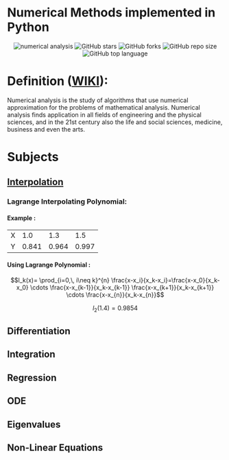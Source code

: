 # Numerical Methods implemented in Python
<div align="center">

![numerical analysis](https://user-images.githubusercontent.com/29122581/177538989-e1e77473-0cd3-4eb8-8c19-8ff87230ac5a.png)
![GitHub stars](https://img.shields.io/github/stars/michaelehab/Numerical-Methods?style=plastic)
![GitHub forks](https://img.shields.io/github/forks/michaelehab/Numerical-Methods?style=plastic)
![GitHub repo size](https://img.shields.io/github/repo-size/michaelehab/Numerical-Methods?style=plastic)
![GitHub top language](https://img.shields.io/github/languages/top/michaelehab/Numerical-Methods?style=plastic)
</div>

# Definition (<a href="https://en.wikipedia.org/wiki/Numerical_analysis">WIKI</a>):
Numerical analysis is the study of algorithms that use numerical approximation for the problems of mathematical analysis. Numerical analysis finds application in all fields of engineering and the physical sciences, and in the 21st century also the life and social sciences, medicine, business and even the arts.

# Subjects
## <a href="./interpolation.py">Interpolation</a>
### Lagrange Interpolating Polynomial:
#### Example : 
<table align="center">
  <tr>
    <td>X</td> 
    <td>1.0</td>
    <td>1.3</td>
    <td>1.5</td>
  </tr>
  <tr>
    <td>Y</td>
    <td>0.841</td>
    <td>0.964</td>
    <td>0.997</td>
  </tr>
</table>

#### Using Lagrange Polynomial :
$$l_k(x)= \prod_{i=0,\, i\neq k}^{n} \frac{x-x_i}{x_k-x_i}=\frac{x-x_0}{x_k-x_0} \cdots \frac{x-x_{k-1}}{x_k-x_{k-1}} \frac{x-x_{k+1}}{x_k-x_{k+1}} \cdots \frac{x-x_{n}}{x_k-x_{n}}$$

$$l_2(1.4)=0.9854$$
## Differentiation
## Integration
## Regression
## ODE
## Eigenvalues
## Non-Linear Equations
